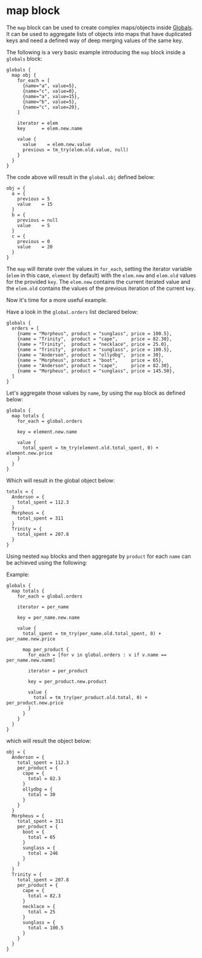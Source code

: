 # map block

The `map` block can be used to create complex maps/objects inside 
[Globals](sharing-data.md). It can be used to aggregate lists
of objects into maps that have duplicated keys and need a defined way of deep merging values of the same key.

The following is a very basic example introducing the `map` block inside a `globals` block:

```hcl
globals {
  map obj {
    for_each = [
      {name="a", value=5},
      {name="c", value=0},
      {name="a", value=15},
      {name="b", value=5},
      {name="c", value=20},
    ]

    iterator = elem
    key      = elem.new.name

    value {
      value    = elem.new.value
      previous = tm_try(elem.old.value, null)
    }
  }
}
```

The code above will result in the `global.obj` defined below:

```hcl
obj = {
  a = {
    previous = 5
    value    = 15
  }
  b = {
    previous = null
    value    = 5
  }
  c = {
    previous = 0
    value    = 20
  }
}
```

The `map` will iterate over the values in `for_each`, setting the iterator variable (`elem` in this case, `element` by default) with the `elem.new` and `elem.old` values for the
provided `key`. The `elem.new` contains the current iterated
value and the `elem.old` contains the values of the previous iteration of the current
`key`.

Now it's time for a more useful example.

Have a look in the `global.orders` list declared below:

```hcl
globals {
  orders = [
    {name = "Morpheus", product = "sunglass", price = 100.5},
    {name = "Trinity",  product = "cape",     price = 82.30},
    {name = "Trinity",  product = "necklace", price = 25.0},
    {name = "Trinity",  product = "sunglass", price = 100.5},
    {name = "Anderson", product = "ollydbg",  price = 30},
    {name = "Morpheus", product = "boot",     price = 65},
    {name = "Anderson", product = "cape",     price = 82.30},
    {name = "Morpheus", product = "sunglass", price = 145.50},
  ]
}
```

Let's aggregate those values by `name`, by using the `map` block as defined below:

```hcl
globals {
  map totals {
    for_each = global.orders

    key = element.new.name
    
    value {
      total_spent = tm_try(element.old.total_spent, 0) + element.new.price
    }
  }
}
```

Which will result in the global object below:

```hcl
totals = {
  Anderson = {
    total_spent = 112.3
  }
  Morpheus = {
    total_spent = 311
  }
  Trinity = {
    total_spent = 207.8
  }
}
```

Using nested `map` blocks and then aggregate by `product` for each `name` can be achieved using the following: 

Example:

```hcl
globals {
  map totals {
    for_each = global.orders

    iterator = per_name
    
    key = per_name.new.name

    value {
      total_spent = tm_try(per_name.old.total_spent, 0) + per_name.new.price

      map per_product {
        for_each = [for v in global.orders : v if v.name == per_name.new.name]

        iterator = per_product
      
        key = per_product.new.product

        value {
          total = tm_try(per_product.old.total, 0) + per_product.new.price
        }
      }
    }
  }
}
```

which will result the object below:

```hcl
obj = {
  Anderson = {
    total_spent = 112.3
    per_product = {
      cape = {
        total = 82.3
      }
      ollydbg = {
        total = 30
      }
    }
  }
  Morpheus = {
    total_spent = 311
    per_product = {
      boot = {
        total = 65
      }
      sunglass = {
        total = 246
      }
    }
  }
  Trinity = {
    total_spent = 207.8
    per_product = {
      cape = {
        total = 82.3
      }
      necklace = {
        total = 25
      }
      sunglass = {
        total = 100.5
      }
    }
  }
}
```
